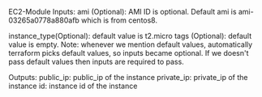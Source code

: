 EC2-Module
Inputs:
ami (Optional): AMI ID is optional. Default ami is ami-03265a0778a880afb which is from centos8.

instance_type(Optional): default value is t2.micro
tags (Optional): default value is empty.
Note: whenever we mention default values, automatically terraform picks default values, so inputs became optional.
      If we doesn't pass default values then inputs are required to pass.

Outputs:
public_ip: public_ip of the instance
private_ip: private_ip of the instance
id: instance id of the instance
